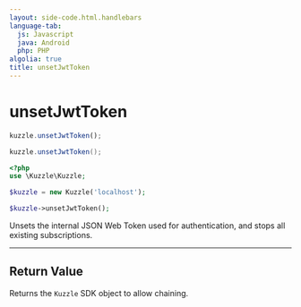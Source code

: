 ```yaml
---
layout: side-code.html.handlebars
language-tab:
  js: Javascript
  java: Android
  php: PHP
algolia: true
title: unsetJwtToken
---
```


# unsetJwtToken

```js
kuzzle.unsetJwtToken();
```

```java
kuzzle.unsetJwtToken();
```

```php
<?php
use \Kuzzle\Kuzzle;

$kuzzle = new Kuzzle('localhost');

$kuzzle->unsetJwtToken();
```

Unsets the internal JSON Web Token used for authentication, and stops all existing subscriptions.

---

## Return Value

Returns the `Kuzzle` SDK object to allow chaining.
